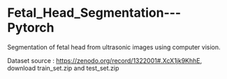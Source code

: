 # Fetal_Head_Segmentation---Pytorch
Segmentation of fetal head from ultrasonic images using computer vision.

Dataset source : https://zenodo.org/record/1322001#.XcX1jk9KhhE, download train_set.zip and test_set.zip
